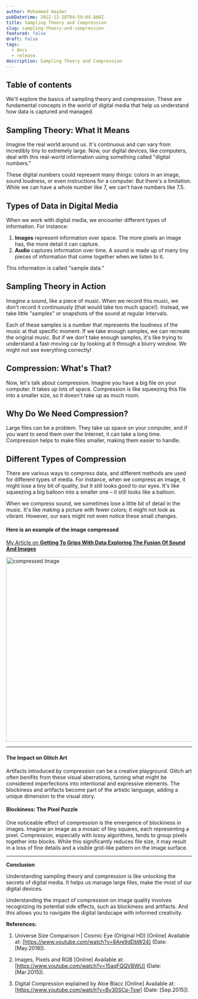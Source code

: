 ```yaml
---
author: Mohammed Haydar
pubDatetime: 2022-12-28T04:59:04.866Z
title: Sampling Theory and Compression
slug: sampling-theory-and-compression
featured: false
draft: false
tags:
  - docs
  - release
description: Sampling Theory and Compression
---
```


## Table of contents

We'll explore the basics of sampling theory and compression. These are fundamental concepts in the world of digital media that help us understand how data is captured and managed.

## Sampling Theory: What It Means

Imagine the real world around us. It's continuous and can vary from incredibly tiny to extremely large. Now, our digital devices, like computers, deal with this real-world information using something called "digital numbers."

These digital numbers could represent many things: colors in an image, sound loudness, or even instructions for a computer. But there's a limitation. While we can have a whole number like 7, we can't have numbers like 7.5.

## Types of Data in Digital Media

When we work with digital media, we encounter different types of information. For instance:

1. **Images** represent information over space. The more pixels an image has, the more detail it can capture.
2. **Audio** captures information over time. A sound is made up of many tiny pieces of information that come together when we listen to it.

This information is called "sample data."

## Sampling Theory in Action

Imagine a sound, like a piece of music. When we record this music, we don't record it continuously (that would take too much space!). Instead, we take little "samples" or snapshots of the sound at regular intervals.

Each of these samples is a number that represents the loudness of the music at that specific moment. If we take enough samples, we can recreate the original music. But if we don't take enough samples, it's like trying to understand a fast-moving car by looking at it through a blurry window. We might not see everything correctly!

## Compression: What's That?

Now, let's talk about compression. Imagine you have a big file on your computer. It takes up lots of space. Compression is like squeezing this file into a smaller size, so it doesn't take up as much room.

## Why Do We Need Compression?

Large files can be a problem. They take up space on your computer, and if you want to send them over the Internet, it can take a long time. Compression helps to make files smaller, making them easier to handle.

## Different Types of Compression

There are various ways to compress data, and different methods are used for different types of media. For instance, when we compress an image, it might lose a tiny bit of quality, but it still looks good to our eyes. It's like squeezing a big balloon into a smaller one – it still looks like a balloon.

When we compress sound, we sometimes lose a little bit of detail in the music. It's like making a picture with fewer colors; it might not look as vibrant. However, our ears might not even notice these small changes.

#### Here is an example of the image compressed

[My Article on **Getting To Grips With Data Exploring The Fusion Of Sound And Images**](https://mohammedhaydar.com/blog/getting-to-grips-with-data-exploring-the-fusion-of-sound-and-images)

<img src="https://cdn.sanity.io/images/nnrx9w3l/production/42cf347a4526c1a4343b16fab2db6625ff37e983-1366x686.png?w=2000&fit=max&auto=format&dpr=2" alt="compressed Image" height="500" width="800" />

---

#### The Impact on Glitch Art

Artifacts introduced by compression can be a creative playground. Glitch art often benifits from these visual aberrations, turning what might be considered imperfections into intentional and expressive elements. The blockiness and artifacts become part of the artistic language, adding a unique dimension to the visual story.

#### Blockiness: The Pixel Puzzle

One noticeable effect of compression is the emergence of blockiness in images. Imagine an image as a mosaic of tiny squares, each representing a pixel. Compression, especially with lossy algorithms, tends to group pixels together into blocks. While this significantly reduces file size, it may result in a loss of fine details and a visible grid-like pattern on the image surface.

---

**Conclusion**

Understanding sampling theory and compression is like unlocking the secrets of digital media. It helps us manage large files, make the most of our digital devices.

Understanding the impact of compression on image quality involves recognizing its potential side effects, such as blockiness and artifacts. And this allows you to navigate the digital landscape with informed creativity.

**References:**

1. Universe Size Comparison | Cosmic Eye (Original HD) [Online] Available at: [https://www.youtube.com/watch?v=8Are9dDbW24] (Date: [May.2018]).

2. Images, Pixels and RGB
   [Online] Available at: [https://www.youtube.com/watch?v=15aqFQQVBWU] (Date: [Mar.2015]).

3. Digital Compression explained by Aloe Blacc
   [Online] Available at: [https://www.youtube.com/watch?v=By30SCp-Tsw] (Date: [Sep.2015]).
